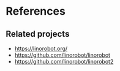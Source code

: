 # References


## Related projects

- https://linorobot.org/
- https://github.com/linorobot/linorobot
- https://github.com/linorobot/linorobot2

